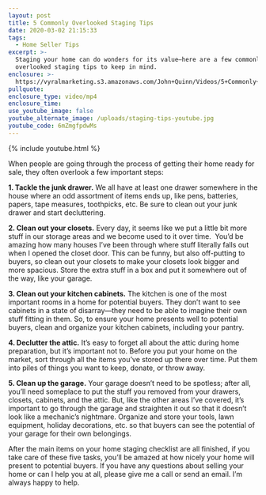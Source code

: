 ```yaml
---
layout: post
title: 5 Commonly Overlooked Staging Tips
date: 2020-03-02 21:15:33
tags:
  - Home Seller Tips
excerpt: >-
  Staging your home can do wonders for its value—here are a few commonly
  overlooked staging tips to keep in mind.
enclosure: >-
  https://vyralmarketing.s3.amazonaws.com/John+Quinn/Videos/5+Commonly+Overlooked+Staging+Tips.mp4
pullquote:
enclosure_type: video/mp4
enclosure_time:
use_youtube_image: false
youtube_alternate_image: /uploads/staging-tips-youtube.jpg
youtube_code: 6mZmgfpdwMs
---
```


{% include youtube.html %}

When people are going through the process of getting their home ready for sale, they often overlook a few important steps:&nbsp;

**1\. Tackle the junk drawer.** We all have at least one drawer somewhere in the house where an odd assortment of items ends up, like pens, batteries, papers, tape measures, toothpicks, etc. Be sure to clean out your junk drawer and start decluttering.

**2\. Clean out your closets.** Every day, it seems like we put a little bit more stuff in our storage areas and we become used to it over time.&nbsp; You’d be amazing how many houses I’ve been through where stuff literally falls out when I opened the closet door. This can be funny, but also off-putting to buyers, so clean out your closets to make your closets look bigger and more spacious. Store the extra stuff in a box and put it somewhere out of the way, like your garage.

**3\. Clean out your kitchen cabinets.** The kitchen is one of the most important rooms in a home for potential buyers. They don’t want to see cabinets in a state of disarray—they need to be able to imagine their own stuff fitting in them. So, to ensure your home presents well to potential buyers, clean and organize your kitchen cabinets, including your pantry.

**4\. Declutter the attic.** It’s easy to forget all about the attic during home preparation, but it’s important not to. Before you put your home on the market, sort through all the items you’ve stored up there over time. Put them into piles of things you want to keep, donate, or throw away.

**5\. Clean up the garage.** Your garage doesn’t need to be spotless; after all, you’ll need someplace to put the stuff you removed from your drawers, closets, cabinets, and the attic. But, like the other areas I’ve covered, it’s important to go through the garage and straighten it out so that it doesn’t look like a mechanic’s nightmare. Organize and store your tools, lawn equipment, holiday decorations, etc. so that buyers can see the potential of your garage for their own belongings.

After the main items on your home staging checklist are all finished, if you take care of these five tasks, you’ll be amazed at how nicely your home will present to potential buyers. If you have any questions about selling your home or can I help you at all, please give me a call or send an email. I’m always happy to help.